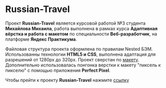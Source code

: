# Russian-Travel

Проект **Russian-Travel** является курсовой работой №3 студента **Михайлова Михаила**, работа выполнена в рамках курса **Адаптивная вёрстка и работа с макетом** по специальности **Веб-разработчик**, на платформе **Яндекс Практикума**.

Файловая структура проекта оформлена по правилам Nested БЭМ. Использованны технологии **HTML5 и CSS**, выполнена адаптация для разрешений от 1280px до 320px. Проект сверстан по [макету](https://www.figma.com/file/OyRWEjU6wBwRe1hapzQoLx/Sprint-3%3A-Russia-%2F-desktop-%2B-mobile?node-id=28503%3A0). Дополнительно использовалась понгонка верстки к макету "пиксель к пикселю" с помощью приложения **Perfect Pixel**.

Чтобы прейти к проекту **Russian-Travel** нажмите [ссылку](https://mklonk.github.io/russian-travel/index.html)